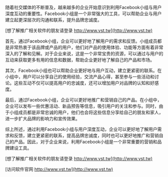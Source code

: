 随着社交媒体的不断普及，越来越多的企业开始意识到利用Facebook小组与用户深度互动的重要性。Facebook小组是一个非常强大的工具，可以帮助企业与用户建立起更深层次的沟通和联系，提升品牌忠诚度。

[想了解推广相关软件的朋友请登录 http://www.vst.tw](http://www.vst.tw)

首先，通过Facebook小组，企业可以更好地了解用户的需求和反馈。小组成员都是非常热衷于该品牌或产品的用户，他们对产品的使用体验、功能等方面有着非常深入的了解和见解。对于企业来说，这是一个非常宝贵的资源，可以通过与用户的互动来获取更多有用的信息和数据，帮助企业更好地了解自己的产品和市场。

其次，Facebook小组也可以帮助企业更好地与用户互动，建立更紧密的联系。在小组中，用户可以分享自己的使用经验，交流产品心得，甚至参与一些活动和讨论。这些互动不仅可以提高用户的忠诚度，还可以增加用户对品牌的认知和好感度。

最后，通过Facebook小组，企业可以更好地推广和营销自己的产品。在小组中，企业可以发布一些优惠活动、新品预告等信息，吸引用户的关注和参与。同时，由于小组成员都是非常忠诚的用户，他们也会将这些信息分享给自己的朋友和家人，进一步扩大品牌的影响力和宣传效果。

综上所述，通过利用Facebook小组与用户深度互动，企业可以更好地了解用户需求和反馈，建立更紧密的联系，提高品牌忠诚度，同时也可以更好地推广和营销自己的产品。因此，对于企业来说，利用Facebook小组是一个非常重要的营销和品牌建设工具。

[想了解推广相关软件的朋友请登录 http://www.vst.tw](http://www.vst.tw)


[访问软件官网 http://www.vst.tw](http://www.vst.tw)
